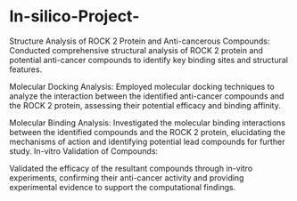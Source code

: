 # In-silico-Project-

Structure Analysis of ROCK 2 Protein and Anti-cancerous Compounds:
Conducted comprehensive structural analysis of ROCK 2 protein and potential anti-cancer compounds to identify key binding sites and structural features.

Molecular Docking Analysis:
Employed molecular docking techniques to analyze the interaction between the identified anti-cancer compounds and the ROCK 2 protein, assessing their potential efficacy and binding affinity.

Molecular Binding Analysis:
Investigated the molecular binding interactions between the identified compounds and the ROCK 2 protein, elucidating the mechanisms of action and identifying potential lead compounds for further study.
In-vitro Validation of Compounds:

Validated the efficacy of the resultant compounds through in-vitro experiments, confirming their anti-cancer activity and providing experimental evidence to support the computational findings.
